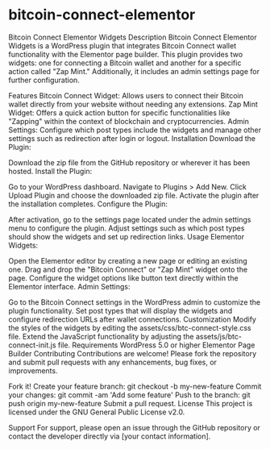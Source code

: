 # bitcoin-connect-elementor

Bitcoin Connect Elementor Widgets
Description
Bitcoin Connect Elementor Widgets is a WordPress plugin that integrates Bitcoin Connect wallet functionality with the Elementor page builder. This plugin provides two widgets: one for connecting a Bitcoin wallet and another for a specific action called "Zap Mint." Additionally, it includes an admin settings page for further configuration.

Features
Bitcoin Connect Widget: Allows users to connect their Bitcoin wallet directly from your website without needing any extensions.
Zap Mint Widget: Offers a quick action button for specific functionalities like "Zapping" within the context of blockchain and cryptocurrencies.
Admin Settings: Configure which post types include the widgets and manage other settings such as redirection after login or logout.
Installation
Download the Plugin:

Download the zip file from the GitHub repository or wherever it has been hosted.
Install the Plugin:

Go to your WordPress dashboard.
Navigate to Plugins > Add New.
Click Upload Plugin and choose the downloaded zip file.
Activate the plugin after the installation completes.
Configure the Plugin:

After activation, go to the settings page located under the admin settings menu to configure the plugin.
Adjust settings such as which post types should show the widgets and set up redirection links.
Usage
Elementor Widgets:

Open the Elementor editor by creating a new page or editing an existing one.
Drag and drop the "Bitcoin Connect" or "Zap Mint" widget onto the page.
Configure the widget options like button text directly within the Elementor interface.
Admin Settings:

Go to the Bitcoin Connect settings in the WordPress admin to customize the plugin functionality.
Set post types that will display the widgets and configure redirection URLs after wallet connections.
Customization
Modify the styles of the widgets by editing the assets/css/btc-connect-style.css file.
Extend the JavaScript functionality by adjusting the assets/js/btc-connect-init.js file.
Requirements
WordPress 5.0 or higher
Elementor Page Builder
Contributing
Contributions are welcome! Please fork the repository and submit pull requests with any enhancements, bug fixes, or improvements.

Fork it!
Create your feature branch: git checkout -b my-new-feature
Commit your changes: git commit -am 'Add some feature'
Push to the branch: git push origin my-new-feature
Submit a pull request.
License
This project is licensed under the GNU General Public License v2.0.

Support
For support, please open an issue through the GitHub repository or contact the developer directly via [your contact information].

